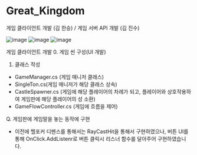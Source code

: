 # Great_Kingdom
게임 클라이언트 개발 (김 한승) / 게임 서버 API 개발 (김 진수) 

![image](https://github.com/Kor-HanS/Great_Kingdom/assets/99121615/7282dcfe-4fc7-43d0-9133-e946eec23315)
![image](https://github.com/Kor-HanS/Great_Kingdom/assets/99121615/2864cec6-9db4-4267-90ab-981336494da1)
![image](https://github.com/Kor-HanS/Great_Kingdom/assets/99121615/99714ca5-f182-4dcf-99b2-d50184c3d644)



게임 클라이언트 개발
0. 게임 씬 구성(UI 개발)
1. 클래스 작성
- GameManager.cs (게임 매니저 클래스)
- SingleTon.cs(게임 매니저가 해당 클래스 상속)
- CastleSpawner.cs (게임에 해당 플레이어의 차례가 되고, 플레이어와 상호작용하여 게임판에 해당 플레이어의 성 소환)
- GameFlowController.cs (게임에 흐름을 제어)


Q. 게임판에 게임말을 놓는 동작에 구현
- 이전에 헬포커 디펜스를 통해서는 RayCastHit을 통해서 구현하였으나, 버튼 UI를 통해
  OnClick.AddListenr로 버튼 클릭시 리스너 함수를 달아주어 구현하였습니다.
